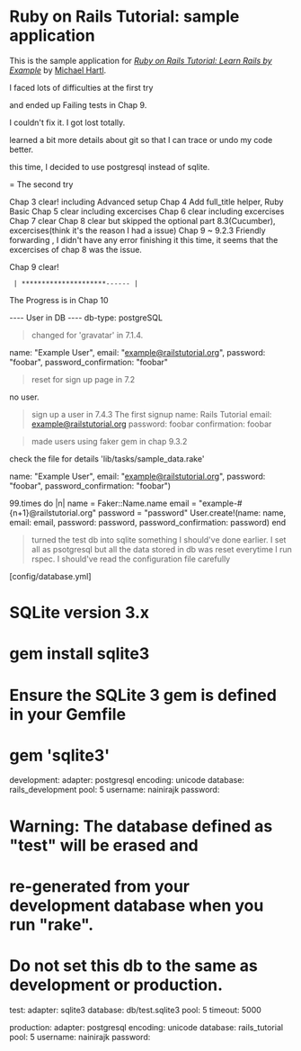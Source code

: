 
# Ruby on Rails Tutorial: sample application

This is the sample application for
[*Ruby on Rails Tutorial: Learn Rails by Example*](http://railstutorial.org/)
by [Michael Hartl](http://michaelhartl.com/).

I faced lots of difficulties at the first try 

and ended up Failing tests in Chap 9. 

I couldn't fix it. I got lost totally.

learned a bit more details about git so that I can trace or undo my code better.

this time, I decided to use postgresql instead of sqlite. 

= The second try 
 
 Chap 3 clear! including Advanced setup
 Chap 4 Add full_title helper, Ruby Basic
 Chap 5 clear including excercises
 Chap 6 clear including excercises
 Chap 7 clear
 Chap 8 clear but skipped the optional part 8.3(Cucumber), excercises(think it's the reason I had a issue)
 Chap 9 ~ 9.2.3 Friendly forwarding , 
 		I didn't have any error finishing it this time, it seems that the excercises of chap 8 was the issue.

 Chap 9 clear!


     | *********************------ |			

The Progress is in Chap 10 


---- User in DB ----
db-type: postgreSQL

> changed for 'gravatar' in 7.1.4.

name: "Example User",
email: "example@railstutorial.org",
password: "foobar",
password_confirmation: "foobar"

> reset for sign up page in 7.2

no user.

> sign up a user in 7.4.3 The first signup
name: Rails Tutorial
email: example@railstutorial.org
password: foobar
confirmation: foobar

> made users using faker gem in chap 9.3.2 

check the file for details 'lib/tasks/sample_data.rake'

name: "Example User",
email: "example@railstutorial.org",
password: "foobar",
password_confirmation: "foobar")

99.times do |n|
			name = Faker::Name.name
			email = "example-#{n+1}@railstutorial.org"
			password = "password"
			User.create!(name: name,
						 email: email,
						 password: password,
						 password_confirmation: password)
end

> turned the test db into sqlite
something I should've done earlier.
I set all as psotgresql but all the data stored in db was reset everytime I run rspec. I should've read the configuration file carefully

[config/database.yml]

# SQLite version 3.x
#   gem install sqlite3
#
#   Ensure the SQLite 3 gem is defined in your Gemfile
#   gem 'sqlite3'
development:
  adapter: postgresql
  encoding: unicode
  database: rails_development
  pool: 5
  username: nainirajk
  password:

# Warning: The database defined as "test" will be erased and
# re-generated from your development database when you run "rake".
# Do not set this db to the same as development or production.
test:
  adapter: sqlite3
  database: db/test.sqlite3
  pool: 5
  timeout: 5000

production:
  adapter: postgresql
  encoding: unicode
  database: rails_tutorial
  pool: 5
  username: nainirajk
  password:
